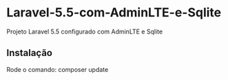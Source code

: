 # Laravel-5.5-com-AdminLTE-e-Sqlite
Projeto Laravel 5.5 configurado com AdminLTE e Sqlite

## Instalação
Rode o comando:
composer update
